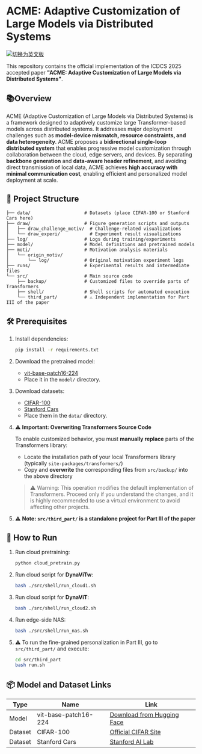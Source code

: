 
# ACME: Adaptive Customization of Large Models via Distributed Systems

[![切换为英文版](https://img.shields.io/badge/GitHub-Chinese-blue?logo=github)](./README_CN.md)

This repository contains the official implementation of the ICDCS 2025 accepted paper **"ACME: Adaptive Customization of Large Models via Distributed Systems"**.

## 📚Overview

ACME (Adaptive Customization of Large Models via Distributed Systems) is a framework designed to adaptively customize large Transformer-based models across distributed systems. It addresses major deployment challenges such as **model-device mismatch, resource constraints, and data heterogeneity**. ACME proposes a **bidirectional single-loop distributed system** that enables progressive model customization through collaboration between the cloud, edge servers, and devices. By separating **backbone generation** and **data-aware header refinement**, and avoiding direct transmission of local data, ACME achieves **high accuracy with minimal communication cost**, enabling efficient and personalized model deployment at scale.

## 📁 Project Structure

```
├── data/                    # Datasets (place CIFAR-100 or Stanford Cars here)
├── draw/                    # Figure generation scripts and outputs
│   ├── draw_challenge_motiv/  # Challenge-related visualizations
│   └── draw_experi/           # Experiment result visualizations
├── log/                     # Logs during training/experiments
├── model/                   # Model definitions and pretrained models
├── moti/                    # Motivation analysis materials
│   └── origin_motiv/
│       └── log/             # Original motivation experiment logs
├── runs/                    # Experimental results and intermediate files
└── src/                     # Main source code
    ├── backup/              # Customized files to override parts of Transformers
    ├── shell/               # Shell scripts for automated execution
    └── third_part/          # ⚠️ Independent implementation for Part III of the paper 
```

## 🛠️ Prerequisites

1. Install dependencies:

   ```bash
   pip install -r requirements.txt
   ```

2. Download the pretrained model:

   - [vit-base-patch16-224](https://huggingface.co/google/vit-base-patch16-224)
   - Place it in the `model/` directory.

3. Download datasets:

   - [CIFAR-100](https://www.cs.toronto.edu/~kriz/cifar.html)
   - [Stanford Cars](https://ai.stanford.edu/~jkrause/cars/car_dataset.html)
   - Place them in the `data/` directory.

4. ⚠️ **Important: Overwriting Transformers Source Code**

   To enable customized behavior, you must **manually replace** parts of the Transformers library:

   - Locate the installation path of your local Transformers library (typically `site-packages/transformers/`)
   - Copy and **overwrite** the corresponding files from `src/backup/` into the above directory

   > ⚠ Warning: This operation modifies the default implementation of Transformers. Proceed only if you understand the changes, and it is highly recommended to use a virtual environment to avoid affecting other projects.
   
5. ⚠️ **Note: `src/third_part/` is a standalone project for Part III of the paper**


## 🚀 How to Run

1. Run cloud pretraining:

   ```bash
   python cloud_pretrain.py
   ```

2. Run cloud script for **DynaViTw**:

   ```bash
   bash ./src/shell/run_cloud1.sh
   ```

3. Run cloud script for **DynaViT**:

   ```bash
   bash ./src/shell/run_cloud2.sh
   ```

4. Run edge-side NAS:

   ```bash
   bash ./src/shell/run_nas.sh
   ```

5. ⚠️ To run the fine-grained personalization in Part III, go to `src/third_part/` and execute:

   ```bash
   cd src/third_part
   bash run.sh
   ```

## 📦 Model and Dataset Links

| Type | Name | Link |
|------|------|------|
| Model | vit-base-patch16-224 | [Download from Hugging Face](https://huggingface.co/google/vit-base-patch16-224) |
| Dataset | CIFAR-100 | [Official CIFAR Site](https://www.cs.toronto.edu/~kriz/cifar.html) |
| Dataset | Stanford Cars | [Stanford AI Lab](https://ai.stanford.edu/~jkrause/cars/car_dataset.html) |
